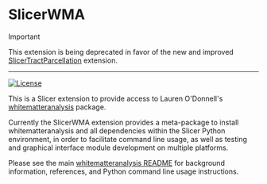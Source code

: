 # SlicerWMA

> [!IMPORTANT]  
> This extension is being deprecated in favor of the new and improved [SlicerTractParcellation](https://github.com/SlicerDMRI/SlicerTractParcellation) extension.

----

[![License](https://img.shields.io/badge/License-BSD-green.svg)](https://github.com/SlicerDMRI/SlicerWMA/blob/master/License.txt)

This is a Slicer extension to provide access to Lauren O'Donnell's [whitematteranalysis](https://github.com/SlicerDMRI/whitematteranalysis) package.

Currently the SlicerWMA extension provides a meta-package to install whitematteranalysis and all dependencies within the Slicer Python environment, in order to facilitate command line usage, as well as testing and graphical interface module development on multiple platforms.

Please see the main [whitematteranalysis README](https://github.com/SlicerDMRI/whitematteranalysis/blob/master/README.md) for background information, references, and Python command line usage instructions.
